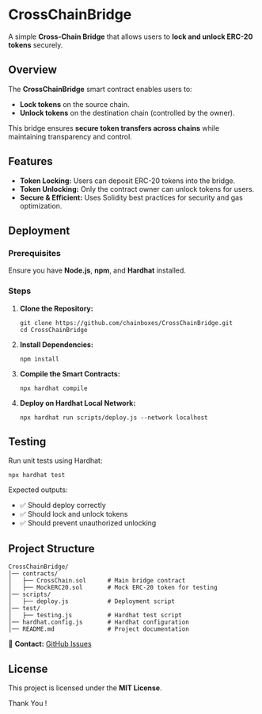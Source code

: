 # CrossChainBridge

A simple **Cross-Chain Bridge** that allows users to **lock and unlock ERC-20 tokens** securely.

## Overview
The **CrossChainBridge** smart contract enables users to:
- **Lock tokens** on the source chain.
- **Unlock tokens** on the destination chain (controlled by the owner).

This bridge ensures **secure token transfers across chains** while maintaining transparency and control.

## Features
- **Token Locking:** Users can deposit ERC-20 tokens into the bridge.
- **Token Unlocking:** Only the contract owner can unlock tokens for users.
- **Secure & Efficient:** Uses Solidity best practices for security and gas optimization.

## Deployment
### Prerequisites
Ensure you have **Node.js**, **npm**, and **Hardhat** installed.

### Steps
1. **Clone the Repository:**
   ```
   git clone https://github.com/chainboxes/CrossChainBridge.git
   cd CrossChainBridge
   ```  
2. **Install Dependencies:**  
   ```
   npm install
   ```  
3. **Compile the Smart Contracts:**  
   ```
   npx hardhat compile
   ```  
4. **Deploy on Hardhat Local Network:**  
   ```
   npx hardhat run scripts/deploy.js --network localhost
   ```

## Testing
Run unit tests using Hardhat:
```
npx hardhat test
```

Expected outputs:
- ✅ Should deploy correctly
- ✅ Should lock and unlock tokens
- ✅ Should prevent unauthorized unlocking

## Project Structure
```
CrossChainBridge/
│── contracts/
│   ├── CrossChain.sol      # Main bridge contract  
│   ├── MockERC20.sol       # Mock ERC-20 token for testing  
│── scripts/
│   ├── deploy.js           # Deployment script  
│── test/
│   ├── testing.js          # Hardhat test script  
│── hardhat.config.js       # Hardhat configuration  
│── README.md               # Project documentation  
```


📩 **Contact:** [GitHub Issues](https://github.com/chainboxes/CrossChainBridge/issues)

## License
This project is licensed under the **MIT License**.

Thank You !

